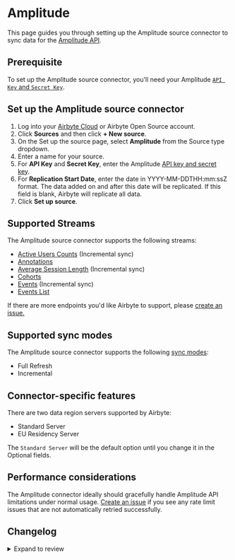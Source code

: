 # Amplitude

This page guides you through setting up the Amplitude source connector to sync data for the [Amplitude API](https://www.docs.developers.amplitude.com/analytics/apis/http-v2-api/).

## Prerequisite

To set up the Amplitude source connector, you'll need your Amplitude [`API Key` and `Secret Key`](https://help.amplitude.com/hc/en-us/articles/360058073772-Create-and-manage-organizations-and-projects#view-and-edit-your-project-information).

## Set up the Amplitude source connector

1. Log into your [Airbyte Cloud](https://cloud.airbyte.com/workspaces) or Airbyte Open Source account.
2. Click **Sources** and then click **+ New source**.
3. On the Set up the source page, select **Amplitude** from the Source type dropdown.
4. Enter a name for your source.
5. For **API Key** and **Secret Key**, enter the Amplitude [API key and secret key](https://help.amplitude.com/hc/en-us/articles/360058073772-Create-and-manage-organizations-and-projects#view-and-edit-your-project-information).
6. For **Replication Start Date**, enter the date in YYYY-MM-DDTHH:mm:ssZ format. The data added on and after this date will be replicated. If this field is blank, Airbyte will replicate all data.
7. Click **Set up source**.

## Supported Streams

The Amplitude source connector supports the following streams:

- [Active Users Counts](https://www.docs.developers.amplitude.com/analytics/apis/dashboard-rest-api/#get-active-and-new-user-counts) \(Incremental sync\)
- [Annotations](https://www.docs.developers.amplitude.com/analytics/apis/chart-annotations-api/#get-all-chart-annotations)
- [Average Session Length](https://www.docs.developers.amplitude.com/analytics/apis/dashboard-rest-api/#get-average-session-length) \(Incremental sync\)
- [Cohorts](https://www.docs.developers.amplitude.com/analytics/apis/behavioral-cohorts-api/#get-all-cohorts-response)
- [Events](https://www.docs.developers.amplitude.com/analytics/apis/export-api/#response-schema) \(Incremental sync\)
- [Events List](https://amplitude.com/docs/apis/analytics/dashboard-rest#get-events-list)

If there are more endpoints you'd like Airbyte to support, please [create an issue.](https://github.com/airbytehq/airbyte/issues/new/choose)

<!-- env:oss -->

## Supported sync modes

The Amplitude source connector supports the following [sync modes](https://docs.airbyte.com/cloud/core-concepts#connection-sync-modes):

- Full Refresh
- Incremental

## Connector-specific features

There are two data region servers supported by Airbyte:

- Standard Server
- EU Residency Server

The `Standard Server` will be the default option until you change it in the Optional fields.

## Performance considerations

The Amplitude connector ideally should gracefully handle Amplitude API limitations under normal usage. [Create an issue](https://github.com/airbytehq/airbyte/issues/new/choose) if you see any rate limit issues that are not automatically retried successfully.

## Changelog

<details>
  <summary>Expand to review</summary>

| Version | Date       | Pull Request                                             | Subject                                                                                      |
| :------ | :--------- | :------------------------------------------------------- | :------------------------------------------------------------------------------------------- |
| 0.6.8 | 2024-09-21 | [45732](https://github.com/airbytehq/airbyte/pull/45732) | Update dependencies |
| 0.6.7 | 2024-09-14 | [45501](https://github.com/airbytehq/airbyte/pull/45501) | Update dependencies |
| 0.6.6 | 2024-09-07 | [45318](https://github.com/airbytehq/airbyte/pull/45318) | Update dependencies |
| 0.6.5 | 2024-08-31 | [45047](https://github.com/airbytehq/airbyte/pull/45047) | Update dependencies |
| 0.6.4 | 2024-08-24 | [44709](https://github.com/airbytehq/airbyte/pull/44709) | Update dependencies |
| 0.6.3 | 2024-08-17 | [44250](https://github.com/airbytehq/airbyte/pull/44250) | Update dependencies |
| 0.6.2 | 2024-08-12 | [43876](https://github.com/airbytehq/airbyte/pull/43876) | Update dependencies |
| 0.6.1 | 2024-08-10 | [43473](https://github.com/airbytehq/airbyte/pull/43473) | Update dependencies |
| 0.6.0 | 2024-08-08 | [43400](https://github.com/airbytehq/airbyte/pull/43400) | Add Events List Stream |
| 0.5.1 | 2024-08-03 | [43267](https://github.com/airbytehq/airbyte/pull/43267) | Update dependencies |
| 0.5.0 | 2024-08-01 | [42565](https://github.com/airbytehq/airbyte/pull/42565) | Migrate to CDK v4.0.2 |
| 0.4.2 | 2024-07-27 | [42618](https://github.com/airbytehq/airbyte/pull/42618) | Update dependencies |
| 0.4.1 | 2024-07-20 | [42302](https://github.com/airbytehq/airbyte/pull/42302) | Update dependencies |
| 0.4.0 | 2024-07-17 | [42074](https://github.com/airbytehq/airbyte/pull/42074) | Migrate to CDK v1.8.0 |
| 0.3.18 | 2024-07-13 | [41767](https://github.com/airbytehq/airbyte/pull/41767) | Update dependencies |
| 0.3.17 | 2024-07-10 | [41537](https://github.com/airbytehq/airbyte/pull/41537) | Update dependencies |
| 0.3.16 | 2024-07-09 | [41097](https://github.com/airbytehq/airbyte/pull/41097) | Update dependencies |
| 0.3.15 | 2024-07-06 | [40982](https://github.com/airbytehq/airbyte/pull/40982) | Update dependencies |
| 0.3.14 | 2024-06-25 | [40407](https://github.com/airbytehq/airbyte/pull/40407) | Update dependencies |
| 0.3.13 | 2024-06-22 | [40108](https://github.com/airbytehq/airbyte/pull/40108) | Update dependencies |
| 0.3.12 | 2024-06-06 | [39103](https://github.com/airbytehq/airbyte/pull/39103) | Use `CheckpointMixin` for state management |
| 0.3.11 | 2024-06-04 | [38988](https://github.com/airbytehq/airbyte/pull/38988) | [autopull] Upgrade base image to v1.2.1 |
| 0.3.10 | 2024-04-19 | [36631](https://github.com/airbytehq/airbyte/pull/36631) | Updating to 0.80.0 CDK |
| 0.3.9 | 2024-04-12 | [36631](https://github.com/airbytehq/airbyte/pull/36631) | schema descriptions |
| 0.3.8 | 2024-03-12 | [35987](https://github.com/airbytehq/airbyte/pull/35987) | Unpin CDK version |
| 0.3.7 | 2024-02-12 | [35162](https://github.com/airbytehq/airbyte/pull/35162) | Manage dependencies with Poetry. |
| 0.3.6 | 2023-10-23 | [31702](https://github.com/airbytehq/airbyte/pull/31702) | Base image migration: remove Dockerfile and use the python-connector-base image |
| 0.3.5 | 2023-09-28 | [30846](https://github.com/airbytehq/airbyte/pull/30846) | Add support of multiple cursor date formats |
| 0.3.4 | 2023-09-28 | [30831](https://github.com/airbytehq/airbyte/pull/30831) | Add user friendly error description on 403 error |
| 0.3.3 | 2023-09-21 | [30652](https://github.com/airbytehq/airbyte/pull/30652) | Update spec: declare `start_date` type as `date-time` |
| 0.3.2 | 2023-09-18 | [30525](https://github.com/airbytehq/airbyte/pull/30525) | Fix `KeyError` while getting `data_region` from config |
| 0.3.1 | 2023-09-15 | [30471](https://github.com/airbytehq/airbyte/pull/30471) | Fix `Event` stream: Use `start_time` instead of cursor in the case of more recent |
| 0.3.0 | 2023-09-13 | [30378](https://github.com/airbytehq/airbyte/pull/30378) | Switch to latest CDK version |
| 0.2.4 | 2023-05-05 | [25842](https://github.com/airbytehq/airbyte/pull/25842) | added missing attrs in events schema, enabled default availability strategy |
| 0.2.3 | 2023-04-20 | [25317](https://github.com/airbytehq/airbyte/pull/25317) | Refactor Events Stream, use pre-YAML version based on Python CDK |
| 0.2.2 | 2023-04-19 | [25315](https://github.com/airbytehq/airbyte/pull/25315) | Refactor to only fetch date_time_fields once per request |
| 0.2.1 | 2023-02-03 | [25281](https://github.com/airbytehq/airbyte/pull/25281) | Reduce request_time_range to 4 hours |
| 0.2.0 | 2023-02-03 | [22362](https://github.com/airbytehq/airbyte/pull/22362) | Migrate to YAML |
| 0.1.24 | 2023-03-28 | [21022](https://github.com/airbytehq/airbyte/pull/21022) | Enable event stream time interval selection |
| 0.1.23 | 2023-03-02 | [23087](https://github.com/airbytehq/airbyte/pull/23087) | Specified date formatting in specification |
| 0.1.22 | 2023-02-17 | [23192](https://github.com/airbytehq/airbyte/pull/23192) | Skip the stream if `start_date` is specified in the future. |
| 0.1.21 | 2023-02-01 | [21888](https://github.com/airbytehq/airbyte/pull/21888) | Set `AvailabilityStrategy` for streams explicitly to `None` |
| 0.1.20 | 2023-01-27 | [21957](https://github.com/airbytehq/airbyte/pull/21957) | Handle null values and empty strings in date-time fields |
| 0.1.19 | 2022-12-09 | [19727](https://github.com/airbytehq/airbyte/pull/19727) | Remove `data_region` as required |
| 0.1.18 | 2022-12-08 | [19727](https://github.com/airbytehq/airbyte/pull/19727) | Add parameter to select region |
| 0.1.17 | 2022-10-31 | [18684](https://github.com/airbytehq/airbyte/pull/18684) | Add empty `series` validation for `AverageSessionLength` stream |
| 0.1.16 | 2022-10-11 | [17854](https://github.com/airbytehq/airbyte/pull/17854) | Add empty `series` validation for `ActtiveUsers` steam |
| 0.1.15 | 2022-10-03 | [17320](https://github.com/airbytehq/airbyte/pull/17320) | Add validation `start_date` filed if it's in the future |
| 0.1.14 | 2022-09-28 | [17326](https://github.com/airbytehq/airbyte/pull/17326) | Migrate to per-stream states. |
| 0.1.13 | 2022-08-31 | [16185](https://github.com/airbytehq/airbyte/pull/16185) | Re-release on new `airbyte_cdk==0.1.81` |
| 0.1.12 | 2022-08-11 | [15506](https://github.com/airbytehq/airbyte/pull/15506) | Changed slice day window to 1, instead of 3 for Events stream |
| 0.1.11 | 2022-07-21 | [14924](https://github.com/airbytehq/airbyte/pull/14924) | Remove `additionalProperties` field from spec |
| 0.1.10 | 2022-06-16 | [13846](https://github.com/airbytehq/airbyte/pull/13846) | Try-catch the BadZipFile error |
| 0.1.9 | 2022-06-10 | [13638](https://github.com/airbytehq/airbyte/pull/13638) | Fixed an infinite loop when fetching Amplitude data |
| 0.1.8 | 2022-06-01 | [13373](https://github.com/airbytehq/airbyte/pull/13373) | Fixed the issue when JSON Validator produces errors on `date-time` check |
| 0.1.7 | 2022-05-21 | [13074](https://github.com/airbytehq/airbyte/pull/13074) | Removed time offset for `Events` stream, which caused a lot of duplicated records |
| 0.1.6 | 2022-04-30 | [12500](https://github.com/airbytehq/airbyte/pull/12500) | Improve input configuration copy |
| 0.1.5 | 2022-04-28 | [12430](https://github.com/airbytehq/airbyte/pull/12430) | Added HTTP error descriptions and fixed `Events` stream fail caused by `404` HTTP Error |
| 0.1.4 | 2021-12-23 | [8434](https://github.com/airbytehq/airbyte/pull/8434) | Update fields in source-connectors specifications |
| 0.1.3 | 2021-10-12 | [6375](https://github.com/airbytehq/airbyte/pull/6375) | Log Transient 404 Error in Events stream |
| 0.1.2 | 2021-09-21 | [6353](https://github.com/airbytehq/airbyte/pull/6353) | Correct output schemas on cohorts, events, active_users, and average_session_lengths streams |
| 0.1.1 | 2021-06-09 | [3973](https://github.com/airbytehq/airbyte/pull/3973) | Add AIRBYTE_ENTRYPOINT for kubernetes support |
| 0.1.0 | 2021-06-08 | [3664](https://github.com/airbytehq/airbyte/pull/3664) | New Source: Amplitude |

</details>

<!-- /env:oss -->
